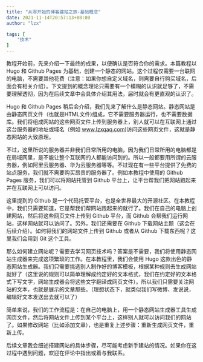 ```yaml
---
title: "从零开始的博客建站之旅-基础概念"
date: 2021-11-14T20:57:13+08:00
author: "lzx"

tags: [
    "技术"
]
---
```


教程开始前，先来介绍一下最终的成果，以便确认是否符合你的需求。本篇教程以 Hugo 和 Github Pages 为基础，创建一个静态的网站。这个过程仅需要一台联网的电脑，不需要其他花费（注意：如果你想自定义域名，则需要自行购买域名，后面会有相关介绍）。下文提到的概念理论只需要有一个模糊的认识就足够了，不需要理解透彻，因为在后续文章中会具体介绍其用法，届时就会有更直观的认识了。

Hugo 和 Github Pages 稍后会介绍，我们先来了解什么是静态网站。静态网站是由静态网页文件（也就是HTML文件)组成，它不需要服务器运行，也不需要数据库。我们将组成网站的这些网页文件上传到服务器上，别人就可以在互联网上通过这台服务器的地址或域名（例如 www.lzxqaq.com)访问这些网页文件，这就是静态网站的大致原理。

不过，这里所说的服务器并非我们日常所用的电脑，因为我们日常所用的电脑都是在局域网里，是不能让整个互联网的人都能访问到的。所以一般都要用所谓的云服务器，例如阿里云服务器、华为云服务器等等。不过现在有一些平台提供了免费的站点服务，我们就不需要购买昂贵的服务器了。例如本教程中使用的 Github Pages 服务，我们可以将网站托管到 Github 平台上，让平台帮我们把网站跑起来并在互联网上可以访问。

这里提到的 Github 是一个代码托管平台，也是全世界最大的开源社区。在本教程中，我们只需要知道，它是帮我们帮网站跑起来的就行了。我们在自己的电脑上创建网站，然后将这些网页文件上传到 Github 平台，而 Github 会帮我们运行网站，这样网站就可以访问了。另外，我们还需要在 Github 下载网站主题（这会在后续介绍）。如何将我们的网站文件上传到 Github 或者从 Github 下载东西呢？这里我们会用到 Git 这个工具。

那么如何建立网站呢？需要去学习网页技术吗？答案是不需要，我们将使用静态网站生成器来完成这项繁琐的工作。在本教程里，我们会使用 Hugo 这款出色的静态网站生成器。我们只需要挑选别人制作好的博客模板，根据某种规则去生成网站就好了（这里说的规则可以简单理解成约定好的文本格式，我们在约定好的文本格式下写文字，网站生成器会将这些文字翻译成网页文件）。所以我们只需要关注网站的文本，也就是展示的文章那些。（理想状态下，就类似我们写微博、发说说，编辑好文本发送出去就可以了）

简单来说，我们的工作流程是：在自己的电脑上，用一个静态网站生成器工具生成网页文件，然后将网站文件上传到某个平台上，这样别人就可以访问我们的网站了。如果修改网站（比如添加文章），也是重复上述步骤：重新生成网页文件，重新上传。

后续文章我会细述搭建网站的具体步骤，尽可能考虑新手建站的情况。如果你在这过程中遇到问题，欢迎在评论中指出或着与我联系。